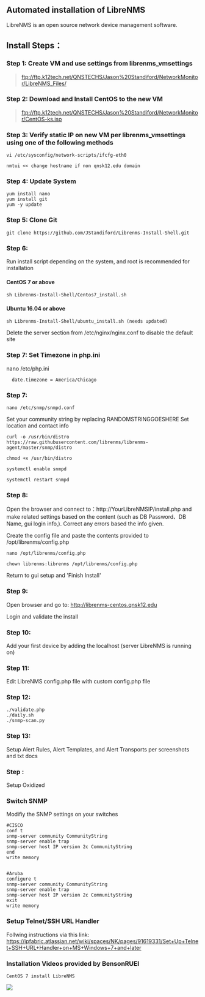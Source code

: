 ## Automated installation of LibreNMS
LibreNMS is an open source network device management software.

## Install Steps：

### Step 1: Create VM and use settings from librenms_vmsettings
   > ftp://ftp.k12tech.net/QNSTECHS/Jason%20Standiford/NetworkMonitor/LibreNMS_Files/


### Step 2: Download and Install CentOS to the new VM
   > ftp://ftp.k12tech.net/QNSTECHS/Jason%20Standiford/NetworkMonitor/CentOS-ks.iso
   
   
### Step 3: Verify static IP on new VM per librenms_vmsettings using one of the following methods

    vi /etc/sysconfig/network-scripts/ifcfg-eth0
    
    nmtui << change hostname if non qnsk12.edu domain


### Step 4: Update System
    yum install nano
    yum install git
    yum -y update
    


### Step 5: Clone Git 
    git clone https://github.com/JStandiford/Librenms-Install-Shell.git


### Step 6:
Run install script depending on the system, and root is recommended for installation
  
  
#### CentOS 7 or above
  
    sh Librenms-Install-Shell/Centos7_install.sh
  
#### Ubuntu 16.04 or above  

    sh Librenms-Install-Shell/ubuntu_install.sh (needs updated)
    
    
Delete the server section from /etc/nginx/nginx.conf to disable the default site


### Step 7: Set Timezone in php.ini

   nano /etc/php.ini
   
      date.timezone = America/Chicago


### Step 7:
    nano /etc/snmp/snmpd.conf
Set your community string by replacing RANDOMSTRINGGOESHERE
Set location and contact info
   
    curl -o /usr/bin/distro https://raw.githubusercontent.com/librenms/librenms-agent/master/snmp/distro
   
    chmod +x /usr/bin/distro
   
    systemctl enable snmpd
   
    systemctl restart snmpd
      
      
### Step 8:
Open the browser and connect to：http://YourLibreNMSIP/install.php  and make related settings based on the content (such as DB Password、DB Name, gui login info,).  Correct any errors based the info given.  

Create the config file and paste the contents provided to /opt/librenms/config.php

    nano /opt/librenms/config.php

    chown librenms:librenms /opt/librenms/config.php
    
Return to gui setup and 'Finish Install'


### Step 9:
Open browser and go to: http://librenms-centos.qnsk12.edu

Login and validate the install



### Step 10:
Add your first device by adding the localhost (server LibreNMS is running on) 


### Step 11:
Edit LibreNMS config.php file with custom config.php file


### Step 12:
    ./validate.php
    ./daily.sh
    ./snmp-scan.py


### Step 13:
Setup Alert Rules, Alert Templates, and Alert Transports per screenshots and txt docs


### Step : 
Setup Oxidized


### Switch SNMP 
Modifiy the SNMP settings on your switches

    #CISCO
    conf t
    snmp-server community CommunityString
    snmp-server enable trap 
    snmp-server host IP version 2c CommunityString
    end
    write memory 


    #Aruba
    configure t
    snmp-server community CommunityString
    snmp-server enable trap 
    snmp-server host IP version 2c CommunityString
    exit
    write memory
    
    
### Setup Telnet/SSH URL Handler
Follwing instructions via this link:  https://ipfabric.atlassian.net/wiki/spaces/NK/pages/91619331/Set+Up+Telnet+SSH+URL+Handler+on+MS+Windows+7+and+later




### Installation Videos provided by BensonRUEI
   
    CentOS 7 install LibreNMS
[![](http://img.youtube.com/vi/UxsgXax2wBE/0.jpg)](http://www.youtube.com/watch?v=UxsgXax2wBE "")
